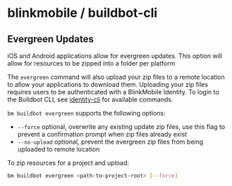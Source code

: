 # blinkmobile / buildbot-cli

## Evergreen Updates

iOS and Android applications allow for evergreen updates. This option will allow for resources to be zipped into a folder per platform

The `evergreen` command will also upload your zip files to a remote location to allow your applications to download them.
Uploading your zip files requires users to be authenticated with a BlinkMobile Identity.
To login to the Buildbot CLI, see [identity-cli](https://github.com/blinkmobile/identity-cli)
for available commands.

`bm buildbot evergreen` supports the following options:
- `--force` optional, overwrite any existing update zip files, use this flag to prevent a confirmation prompt when zip files already exist
- `--no-upload` optional, prevent the evergreen zip files from being uploaded to remote location

To zip resources for a project and upload:
```sh
bm buildbot evergreen <path-to-project-root> [--force]
```
